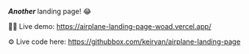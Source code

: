 _**Another**_ landing page! 😂

🧑‍💻 Live demo: https://airplane-landing-page-woad.vercel.app/

⚙️ Live code here: https://githubbox.com/keiryan/airplane-landing-page
